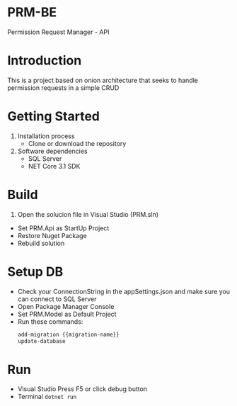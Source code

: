 # PRM-BE
Permission Request Manager - API

# Introduction 
This is a project based on onion architecture that seeks to handle permission requests in a simple CRUD

# Getting Started
1.	Installation process
    - Clone or download the repository  
2.	Software dependencies
    - SQL Server
    - NET Core 3.1 SDK
    
# Build

1. Open the solucion file in Visual Studio (PRM.sln)
  - Set PRM.Api as StartUp Project
  - Restore Nuget Package
  - Rebuild solution 

#  Setup DB
  - Check your ConnectionString in the appSettings.json and make sure you can connect to SQL Server
  - Open Package Manager Console
  - Set PRM.Model as Default Project
  - Run these commands:
      ```bash
      add-migration {{migration-name}}
      update-database
      ```
 # Run
 - Visual Studio Press F5 or click debug button
 - Terminal  ```dotnet run```
